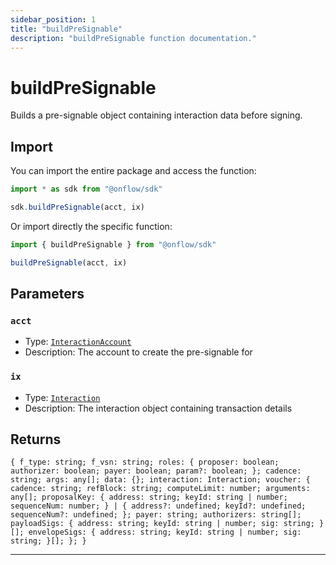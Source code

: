 ```yaml
---
sidebar_position: 1
title: "buildPreSignable"
description: "buildPreSignable function documentation."
---
```


<!-- THIS DOCUMENT IS AUTO-GENERATED FROM [onflow/sdk/src/resolve/resolve-accounts.ts](https://github.com/onflow/fcl-js/tree/master/packages/sdk/src/resolve/resolve-accounts.ts). DO NOT EDIT MANUALLY -->

# buildPreSignable

Builds a pre-signable object containing interaction data before signing.

## Import

You can import the entire package and access the function:

```typescript
import * as sdk from "@onflow/sdk"

sdk.buildPreSignable(acct, ix)
```

Or import directly the specific function:

```typescript
import { buildPreSignable } from "@onflow/sdk"

buildPreSignable(acct, ix)
```


## Parameters

### `acct` 

- Type: [`InteractionAccount`](../types#interactionaccount)
- Description: The account to create the pre-signable for


### `ix` 

- Type: [`Interaction`](../types#interaction)
- Description: The interaction object containing transaction details



## Returns

`{ f_type: string; f_vsn: string; roles: { proposer: boolean; authorizer: boolean; payer: boolean; param?: boolean; }; cadence: string; args: any[]; data: {}; interaction: Interaction; voucher: { cadence: string; refBlock: string; computeLimit: number; arguments: any[]; proposalKey: { address: string; keyId: string | number; sequenceNum: number; } | { address?: undefined; keyId?: undefined; sequenceNum?: undefined; }; payer: string; authorizers: string[]; payloadSigs: { address: string; keyId: string | number; sig: string; }[]; envelopeSigs: { address: string; keyId: string | number; sig: string; }[]; }; }`


---
